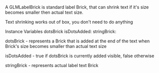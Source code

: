 A GLMLabelBrick is standard label Brick, that can shrink text if it's size becomes smaller then actual text size.

Text shrinking works out of box, you don't need to do anything

Instance Variables
	dotsBrick		<GLMStringBrick>
	isDotsAdded:		<boolean>
	stringBrick:		<GLMStringBrick>

dotsBrick
	- represents a Brick that is added at the end of the text when Brick's size becomes smaller than actual text size

isDotsAdded
	- true if dotsBrick is currently added visible, false otherwise

stringBrick
	- represents actual label text Brick
